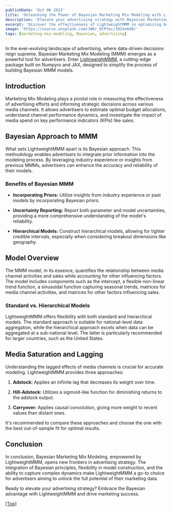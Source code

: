 ```yaml
---
publishDate: 'Oct 06 2023'
title: 'Unleashing the Power of Bayesian Marketing Mix Modeling with LightweightMMM'
description: 'Elevate your advertising strategy with Bayesian Marketing Mix Modeling.'
excerpt: 'Discover the effectiveness of LightweightMMM in optimizing budget allocation and driving marketing success.'
image: 'https://source.unsplash.com/JW6r_0CPYec/1024x640/'
tags: [marketing-mix-modeling, Bayesian, advertising]
---
```


In the ever-evolving landscape of advertising, where data-driven decisions reign supreme, Bayesian Marketing Mix Modeling (MMM) emerges as a powerful tool for advertisers. Enter [LightweightMMM](https://lightweight-mmm.readthedocs.io/en/), a cutting-edge package built on Numpyro and JAX, designed to simplify the process of building Bayesian MMM models. 

## <a name="Introduction"></a>Introduction

Marketing Mix Modeling plays a pivotal role in measuring the effectiveness of advertising efforts and informing strategic decisions across various media channels. It allows advertisers to estimate optimal budget allocations, understand channel performance dynamics, and investigate the impact of media spend on key performance indicators (KPIs) like sales.

## <a name="BayesianApproach"></a>Bayesian Approach to MMM

What sets LightweightMMM apart is its Bayesian approach. This methodology enables advertisers to integrate prior information into the modeling process. By leveraging industry experience or insights from previous MMMs, advertisers can enhance the accuracy and reliability of their models.

### <a name="Benefits"></a>Benefits of Bayesian MMM

- **Incorporating Priors:** Utilize insights from industry experience or past models by incorporating Bayesian priors.
  
- **Uncertainty Reporting:** Report both parameter and model uncertainties, providing a more comprehensive understanding of the model's reliability.

- **Hierarchical Models:** Construct hierarchical models, allowing for tighter credible intervals, especially when considering breakout dimensions like geography.

## <a name="ModelOverview"></a>Model Overview

The MMM model, in its essence, quantifies the relationship between media channel activities and sales while accounting for other influencing factors. The model includes components such as the intercept, a flexible non-linear trend function, a sinusoidal function capturing seasonal trends, matrices for media channel activities, and matrices for other factors influencing sales.

### <a name="StandardVsHierarchical"></a>Standard vs. Hierarchical Models

LightweightMMM offers flexibility with both standard and hierarchical models. The standard approach is suitable for national-level data aggregation, while the hierarchical approach excels when data can be aggregated at a sub-national level. The latter is particularly recommended for larger countries, such as the United States.

## <a name="MediaSaturation"></a>Media Saturation and Lagging

Understanding the lagged effects of media channels is crucial for accurate modeling. LightweightMMM provides three approaches:

1. **Adstock:** Applies an infinite lag that decreases its weight over time.
  
2. **Hill-Adstock:** Utilizes a sigmoid-like function for diminishing returns to the adstock output.
  
3. **Carryover:** Applies causal convolution, giving more weight to recent values than distant ones.

It's recommended to compare these approaches and choose the one with the best out-of-sample fit for optimal results.

## <a name="Conclusion"></a>Conclusion

In conclusion, Bayesian Marketing Mix Modeling, empowered by LightweightMMM, opens new frontiers in advertising strategy. The integration of Bayesian principles, flexibility in model construction, and the ability to capture complex dynamics make LightweightMMM a go-to choice for advertisers aiming to unlock the full potential of their marketing data.

Ready to elevate your advertising strategy? Embrace the Bayesian advantage with LightweightMMM and drive marketing success.

[[Top]](#top)
